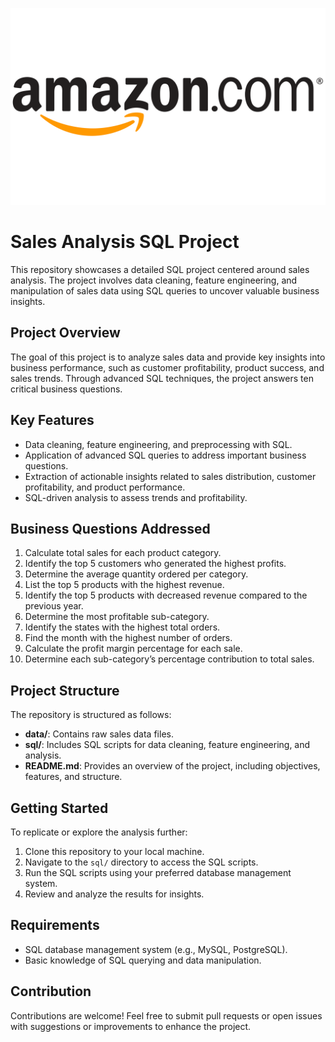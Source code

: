 
![Amazon's Logo](https://github.com/joaovictorgribeiro/Amazon_SQL/blob/main/Amazon-Logo.png)

# Sales Analysis SQL Project

This repository showcases a detailed SQL project centered around sales analysis. The project involves data cleaning, feature engineering, and manipulation of sales data using SQL queries to uncover valuable business insights.

## Project Overview
The goal of this project is to analyze sales data and provide key insights into business performance, such as customer profitability, product success, and sales trends. Through advanced SQL techniques, the project answers ten critical business questions.

## Key Features
- Data cleaning, feature engineering, and preprocessing with SQL.
- Application of advanced SQL queries to address important business questions.
- Extraction of actionable insights related to sales distribution, customer profitability, and product performance.
- SQL-driven analysis to assess trends and profitability.

## Business Questions Addressed
1. Calculate total sales for each product category.
2. Identify the top 5 customers who generated the highest profits.
3. Determine the average quantity ordered per category.
4. List the top 5 products with the highest revenue.
5. Identify the top 5 products with decreased revenue compared to the previous year.
6. Determine the most profitable sub-category.
7. Identify the states with the highest total orders.
8. Find the month with the highest number of orders.
9. Calculate the profit margin percentage for each sale.
10. Determine each sub-category’s percentage contribution to total sales.

## Project Structure
The repository is structured as follows:
- **data/**: Contains raw sales data files.
- **sql/**: Includes SQL scripts for data cleaning, feature engineering, and analysis.
- **README.md**: Provides an overview of the project, including objectives, features, and structure.

## Getting Started
To replicate or explore the analysis further:
1. Clone this repository to your local machine.
2. Navigate to the `sql/` directory to access the SQL scripts.
3. Run the SQL scripts using your preferred database management system.
4. Review and analyze the results for insights.

## Requirements
- SQL database management system (e.g., MySQL, PostgreSQL).
- Basic knowledge of SQL querying and data manipulation.

## Contribution
Contributions are welcome! Feel free to submit pull requests or open issues with suggestions or improvements to enhance the project.
